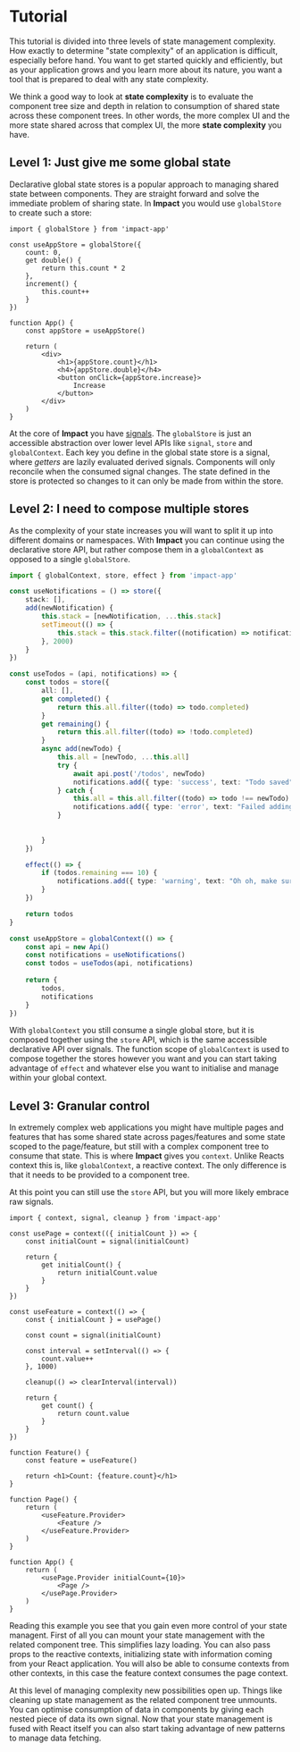 # Tutorial

This tutorial is divided into three levels of state management complexity. How exactly to determine "state complexity" of an application is difficult, especially before hand. You want to get started quickly and efficiently, but as your application grows and you learn more about its nature, you want a tool that is prepared to deal with any state complexity.

We think a good way to look at **state complexity** is to evaluate the component tree size and depth in relation to consumption of shared state across these component trees. In other words, the more complex UI and the more state shared across that complex UI, the more **state complexity** you have.

## Level 1: Just give me some global state

Declarative global state stores is a popular approach to managing shared state between components. They are straight forward and solve the immediate problem of sharing state. In **Impact** you would use `globalStore` to create such a store:

```tsx
import { globalStore } from 'impact-app'

const useAppStore = globalStore({
    count: 0,
    get double() {
        return this.count * 2
    },
    increment() {
        this.count++
    }
})

function App() {
    const appStore = useAppStore()

    return (
        <div>
            <h1>{appStore.count}</h1>
            <h4>{appStore.double}</h4>
            <button onClick={appStore.increase}>
                Increase
            </button>
        </div>
    )
}
```

At the core of **Impact** you have [signals](./05_signal.md). The `globalStore` is just an accessible abstraction over lower level APIs like `signal`, `store` and `globalContext`. Each key you define in the global state store is a signal, where *getters* are lazily evaluated derived signals. Components will only reconcile when the consumed signal changes. The state defined in the store is protected so changes to it can only be made from within the store.

## Level 2: I need to compose multiple stores

As the complexity of your state increases you will want to split it up into different domains or namespaces. With **Impact** you can continue using the declarative store API, but rather compose them in a `globalContext` as opposed to a single `globalStore`.

```ts
import { globalContext, store, effect } from 'impact-app'

const useNotifications = () => store({
    stack: [],
    add(newNotification) {
        this.stack = [newNotification, ...this.stack]
        setTimeout(() => {
            this.stack = this.stack.filter((notification) => notification !== newNotification)
        }, 2000)
    }
})

const useTodos = (api, notifications) => {
    const todos = store({
        all: [],
        get completed() {
            return this.all.filter((todo) => todo.completed)
        }
        get remaining() {
            return this.all.filter((todo) => !todo.completed)
        }
        async add(newTodo) {
            this.all = [newTodo, ...this.all]
            try {
                await api.post('/todos', newTodo)
                notifications.add({ type: 'success', text: "Todo saved" })
            } catch {
                this.all = this.all.filter((todo) => todo !== newTodo)
                notifications.add({ type: 'error', text: "Failed adding todo" })
            }
            
            
        }
    })

    effect(() => {
        if (todos.remaining === 10) {
            notifications.add({ type: 'warning', text: "Oh oh, make sure you keep sane!" })
        }
    })

    return todos
}

const useAppStore = globalContext(() => {
    const api = new Api()
    const notifications = useNotifications()
    const todos = useTodos(api, notifications)
        
    return {
        todos,
        notifications
    }
})
```

With `globalContext` you still consume a single global store, but it is composed together using the `store` API, which is the same accessible declarative API over signals. The function scope of `globalContext` is used to compose together the stores however you want and you can start taking advantage of `effect` and whatever else you want to initialise and manage within your global context.

## Level 3: Granular control

In extremely complex web applications you might have multiple pages and features that has some shared state across pages/features and some state scoped to the page/feature, but still with a complex component tree to consume that state. This is where **Impact** gives you `context`. Unlike Reacts context this is, like `globalContext`, a reactive context. The only difference is that it needs to be provided to a component tree.

At this point you can still use the `store` API, but you will more likely embrace raw signals.

```tsx
import { context, signal, cleanup } from 'impact-app'

const usePage = context(({ initialCount }) => {
    const initialCount = signal(initialCount)

    return {
        get initialCount() {
            return initialCount.value
        }
    }
})

const useFeature = context(() => {
    const { initialCount } = usePage()

    const count = signal(initialCount)

    const interval = setInterval(() => {
        count.value++
    }, 1000)

    cleanup(() => clearInterval(interval))

    return {
        get count() {
            return count.value
        }
    }
})

function Feature() {
    const feature = useFeature()

    return <h1>Count: {feature.count}</h1>
}

function Page() {
    return (
        <useFeature.Provider>
            <Feature />
        </useFeature.Provider>
    )
}

function App() {
    return (
        <usePage.Provider initialCount={10}>
            <Page />
        </usePage.Provider>
    )
}
```

Reading this example you see that you gain even more control of your state managent. First of all you can mount your state management with the related component tree. This simplifies lazy loading. You can also pass props to the reactive contexts, initializing state with information coming from your React application. You will also be able to consume contexts from other contexts, in this case the feature context consumes the page context.

At this level of managing complexity new possibilities open up. Things like cleaning up state management as the related component tree unmounts. You can optimise consumption of data in components by giving each nested piece of data its own signal. Now that your state management is fused with React itself you can also start taking advantage of new patterns to manage data fetching.




